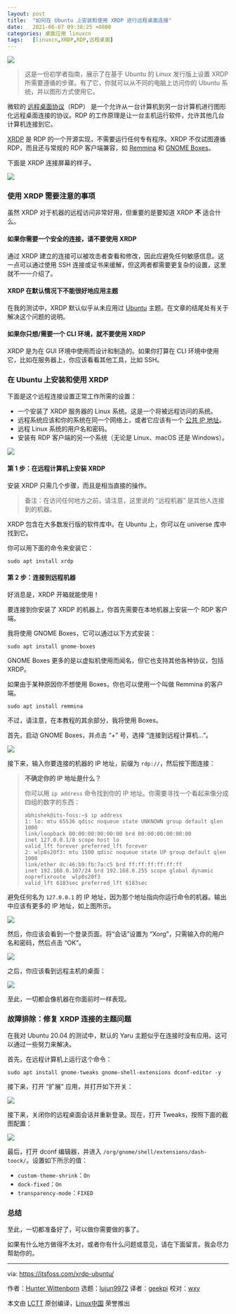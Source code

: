 ```yaml
---
layout: post
title:	"如何在 Ubuntu 上安装和使用 XRDP 进行远程桌面连接"
date:	2021-06-07 09:38:25 +0800 
categories:	桌面应用 linuxcn 
tags:	[linuxcn,XRDP,RDP,远程桌面]
---
```



![](/Asserts/Images//attachment/album/202106/07/093752qs3feworsvyoflvl.jpg)



> 
> 这是一份初学者指南，展示了在基于 Ubuntu 的 Linux 发行版上设置 XRDP 所需要遵循的步骤。有了它，你就可以从不同的电脑上访问你的 Ubuntu 系统，并以图形方式使用它。
> 
> 
> 


微软的 [远程桌面协议](https://en.wikipedia.org/wiki/Remote_Desktop_Protocol)（RDP） 是一个允许从一台计算机到另一台计算机进行图形化远程桌面连接的协议。RDP 的工作原理是让一台主机运行软件，允许其他几台计算机连接到它。


[XRDP](https://en.wikipedia.org/wiki/Xrdp) 是 RDP 的一个开源实现，不需要运行任何专有程序。XRDP 不仅试图遵循 RDP，而且还与常规的 RDP 客户端兼容，如 [Remmina](https://remmina.org/) 和 [GNOME Boxes](https://wiki.gnome.org/Apps/Boxes)。


下面是 XRDP 连接屏幕的样子。


![](/Asserts/Images//attachment/album/202106/07/093825lq1pa5p2ckisikk2.png)


### 使用 XRDP 需要注意的事项


虽然 XRDP 对于机器的远程访问非常好用，但重要的是要知道 XRDP **不** 适合什么。


#### 如果你需要一个安全的连接，请不要使用 XRDP


通过 XRDP 建立的连接可以被攻击者查看和修改，因此应避免任何敏感信息。这一点可以通过使用 SSH 连接或证书来缓解，但这两者都需要更复杂的设置，这里就不一一介绍了。


#### XRDP 在默认情况下不能很好地应用主题


在我的测试中，XRDP 默认似乎从未应用过 [Ubuntu](https://ubuntu.com/) 主题。在文章的结尾处有关于解决这个问题的说明。


#### 如果你只想/需要一个 CLI 环境，就不要使用 XRDP


XRDP 是为在 GUI 环境中使用而设计和制造的。如果你打算在 CLI 环境中使用它，比如在服务器上，你应该看看其他工具，比如 SSH。


### 在 Ubuntu 上安装和使用 XRDP


下面是这个远程连接设置正常工作所需的设置：


* 一个安装了 XRDP 服务器的 Linux 系统。这是一个将被远程访问的系统。
* 远程系统应该和你的系统在同一个网络上，或者它应该有一个 [公共 IP 地址](https://itsfoss.com/check-ip-address-ubuntu/)。
* 远程 Linux 系统的用户名和密码。
* 安装有 RDP 客户端的另一个系统（无论是 Linux、macOS 还是 Windows）。


![](/Asserts/Images//attachment/album/202106/07/093825qmqqsmtge59kes5m.png)


#### 第 1 步：在远程计算机上安装 XRDP


安装 XRDP 只需几个步骤，而且是相当直接的操作。



> 
> 备注：在访问任何地方之前，请注意，这里说的 “远程机器” 是其他人连接到的机器。
> 
> 
> 


XRDP 包含在大多数发行版的软件库中。在 Ubuntu 上，你可以在 universe 库中找到它。


你可以用下面的命令来安装它：



```
sudo apt install xrdp

```

#### 第 2 步：连接到远程机器


好消息是，XRDP 开箱就能使用！


要连接到你安装了 XRDP 的机器上，你首先需要在本地机器上安装一个 RDP 客户端。


我将使用 GNOME Boxes，它可以通过以下方式安装：



```
sudo apt install gnome-boxes

```

GNOME Boxes 更多的是以虚拟机使用而闻名，但它也支持其他各种协议，包括 XRDP。


如果由于某种原因你不想使用 Boxes，你也可以使用一个叫做 Remmina 的客户端。



```
sudo apt install remmina

```

不过，请注意，在本教程的其余部分，我将使用 Boxes。


首先，启动 GNOME Boxes，并点击 “+” 号，选择 “连接到远程计算机…”。


![](/Asserts/Images//attachment/album/202106/07/093827p4c3ljljho3ddyth.png)


接下来，输入你要连接的机器的 IP 地址，前缀为 `rdp://`，然后按下图连接：



> 
> **不确定你的 IP 地址是什么？**
> 
> 
> 你可以用 `ip address` 命令找到你的 IP 地址。你需要寻找一个看起来像分成四组的数字的东西：
> 
> 
> 
> ```
> abhishek@its-foss:~$ ip address
> 1: lo: mtu 65536 qdisc noqueue state UNKNOWN group default qlen 1000
> link/loopback 00:00:00:00:00:00 brd 00:00:00:00:00:00
> inet 127.0.0.1/8 scope host lo
> valid_lft forever preferred_lft forever
> 2: wlp0s20f3: mtu 1500 qdisc noqueue state UP group default qlen 1000
> link/ether dc:46:b9:fb:7a:c5 brd ff:ff:ff:ff:ff:ff
> inet 192.168.0.107/24 brd 192.168.0.255 scope global dynamic noprefixroute  wlp0s20f3
> valid_lft 6183sec preferred_lft 6183sec
> 
> ```
> 
> 


避免任何名为 `127.0.0.1` 的 IP 地址，因为那个地址指向你运行命令的机器。输出中应该有更多的 IP 地址，如上图所示。


![](/Asserts/Images//attachment/album/202106/07/093830y66fpwelcbttef90.png)


然后，你应该会看到一个登录页面。将“会话”设置为 “Xorg”，只需输入你的用户名和密码，然后点击 “OK”。


![](/Asserts/Images//attachment/album/202106/07/093825lq1pa5p2ckisikk2.png)


之后，你应该看到远程主机的桌面：


![](/Asserts/Images//attachment/album/202106/07/093831efcg55vcfttrfg0t.png)


至此，一切都会像机器在你面前时一样表现。


### 故障排除：修复 XRDP 连接的主题问题


在我对 Ubuntu 20.04 的测试中，默认的 Yaru 主题似乎在连接时没有应用。这可以通过一些努力来解决。


首先，在远程计算机上运行这个命令：



```
sudo apt install gnome-tweaks gnome-shell-extensions dconf-editor -y

```

接下来，打开 “扩展” 应用，并打开如下开关：


![](/Asserts/Images//attachment/album/202106/07/093831hsvxs4gqja9cal5s.png)


接下来，关闭你的远程桌面会话并重新登录。现在，打开 Tweaks，按照下面的截图配置：


![](/Asserts/Images//attachment/album/202106/07/093832e7ih00puotnbupat.png)


最后，打开 dconf 编辑器，并进入 `/org/gnome/shell/extensions/dash-toock/`。设置如下所示的值：


* `custom-theme-shrink`：`On`
* `dock-fixed`：`On`
* `transparency-mode`：`FIXED`


### 总结


至此，一切都准备好了，可以做你需要做的事了。


如果有什么地方做得不太对，或者你有什么问题或意见，请在下面留言。我会尽力帮助你的。




---


via: <https://itsfoss.com/xrdp-ubuntu/>


作者：[Hunter Wittenborn](https://itsfoss.com/author/hunter/) 选题：[lujun9972](https://github.com/lujun9972) 译者：[geekpi](https://github.com/geekpi) 校对：[wxy](https://github.com/wxy)


本文由 [LCTT](https://github.com/LCTT/TranslateProject) 原创编译，[Linux中国](https://linux.cn/) 荣誉推出
